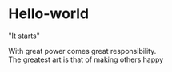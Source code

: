 # Hello-world
"It starts"

With great power comes great responsibility.  
The greatest art is that of making others happy
